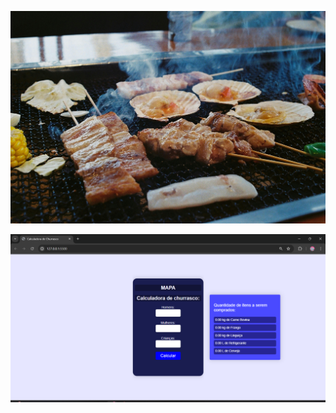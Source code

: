 ![Captura de Tela](Imagens/churrasco.jpg)

![Captura de Tela](https://github.com/MIGUELEDL/Calculadora-de-Churrasco/blob/main/Imagens/calculadora.png?raw=true)
